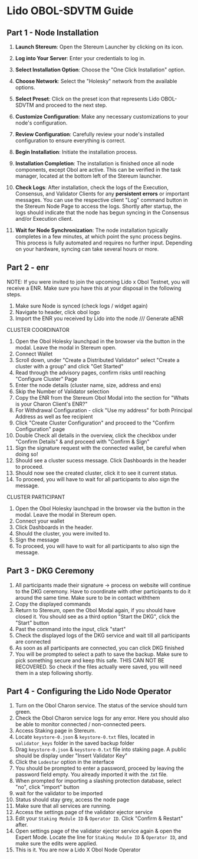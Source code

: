 # Lido OBOL-SDVTM Guide 




## Part 1 - Node Installation

1. **Launch Stereum**: Open the Stereum Launcher by clicking on its icon.

2. **Log into Your Server**: Enter your credentials to log in.

3. **Select Installation Option**: Choose the "One Click Installation" option.

4. **Choose Network**: Select the "Holesky" network from the available options.

5. **Select Preset**: Click on the preset icon that represents Lido OBOL-SDVTM and proceed to the next step.

6. **Customize Configuration**: Make any necessary customizations to your node's configuration.

7. **Review Configuration**: Carefully review your node's installed configuration to ensure everything is correct.

8. **Begin Installation**: Initiate the installation process.

9. **Installation Completion**: The installation is finished once all node components, except Obol are active. This can be verified in the task manager, located at the bottom left of the Stereum launcher.

10. **Check Logs**: After installation, check the logs of the Execution, Consensus, and Validator Clients for any **persistent errors** or important messages. You can use the respective client "Log" command button in the Stereum Node Page to access the logs. Shortly after startup, the logs should indicate that the node has begun syncing in the Consensus and/or Execution client.

11. **Wait for Node Synchronization**: The node installation typically completes in a few minutes, at which point the sync process begins. This process is fully automated and requires no further input. Depending on your hardware, syncing can take several hours or more.






## Part 2 -  enr


NOTE: If you were invited to join the upcoming Lido x Obol Testnet, you will receive a ENR. Make sure you have this at your disposal in the following steps.

1. Make sure Node is synced (check logs / widget again)
2. Navigate to header, click obol logo
3. Import the ENR you received by Lido into the node /// Generate aENR



CLUSTER COORDINATOR 

1. Open the Obol Holesky launchpad in the browser via the button in the modal. Leave the modal in Stereum open. 
2. Connect Wallet
3. Scroll down, under "Create a Distributed Validator" select "Create a cluster with a group" and click "Get Started"
4. Read through the advisory pages, confirm risks until reaching "Configure Cluster" Page
5. Enter the node details (cluster name, size, address and ens)
6. Skip the Number of Validator selection
7. Copy the ENR from the Stereum Obol Modal into the section for "Whats is your Charon Client's ENR?"
8. For Withdrawal Configuration - click "Use my address" for both Principal Address as well as fee recipient
9. Click "Create Cluster Configuration" and proceed to the "Confirm Configuration" page
10. Double Check all details in the overview, click the checkbox under "Confirm Details" & and proceed with "Confirm & Sign"
11. Sign the signature request with the connected wallet, be careful when doing so!
12. Should see a cluster sucess message. Click Dashboards in the header to proceed. 
13. Should now see the created cluster, click it to see it current status.
14. To proceed, you will have to wait for all participants to also sign the message.


CLUSTER PARTICIPANT

1. Open the Obol Holesky launchpad in the browser via the button in the modal. Leave the modal in Stereum open. 
2. Connect your wallet
3. Click Dashboards in the header. 
4. Should the cluster, you were invited to.
5. Sign the message
6. To proceed, you will have to wait for all participants to also sign the message.



## Part 3 - DKG Ceremony

1. All participants made their signature -> process on website will continue to the DKG ceremony. Have to coordinate with other participants to do it around the same time. Make sure to be in contact withthem
2. Copy the displayed commands
3. Return to Stereum, open the Obol Modal again, if you should have closed it. You should see as a third option "Start the DKG", click the "Start" button
4. Past the command into the input, click "start"
5. Check the displayed logs of the DKG service and wait till all participants are connected
6. As soon as all participants are connected, you can click DKG finished 
7. You will be prompted to select a path to save the backup. Make sure to pick something secure and keep this safe. THIS CAN NOT BE RECOVERED. So check if the files actually were saved, you will need them in a step following shortly.




## Part 4 - Configuring the Lido Node Operator

1. Turn on the Obol Charon service. The status of the service should turn green.
2. Check the Obol Charon service logs for any error. Here you should also be able to monitor connected / non-connected peers. 
3. Access Staking page in Stereum.
4. Locate `keystore-0.json` & `keystore-0.txt` files, located in `validator_keys` folder in the saved backup folder
5. Drag `keystore-0.json` & `keystore-0.txt`   file into staking page. A public should be display under "Insert Validator Key" 
6. Click the `Lodestar` option in the interface
7. You should be prompted to enter a password, proceed by leaving the password field empty. You already imported it with the .txt file. 
8. When prompted for importing a slashing protection database, select "no", click "import" button
9. wait for the validator to be imported
10. Status should stay grey, access the node page
10. Make sure that all services are running. 
11. Access the settings page of the validator ejector service
12. Edit your `Staking Module ID` & `Operator ID`. Click "Confirm & Restart" after. 
13. Open settings page of the validator ejector service again & open the Expert Mode. Locate the line for `Staking Module ID` & `Operator ID`, and make sure the edits were applied. 
14. This is it. You are now a Lido X Obol Node Operator








